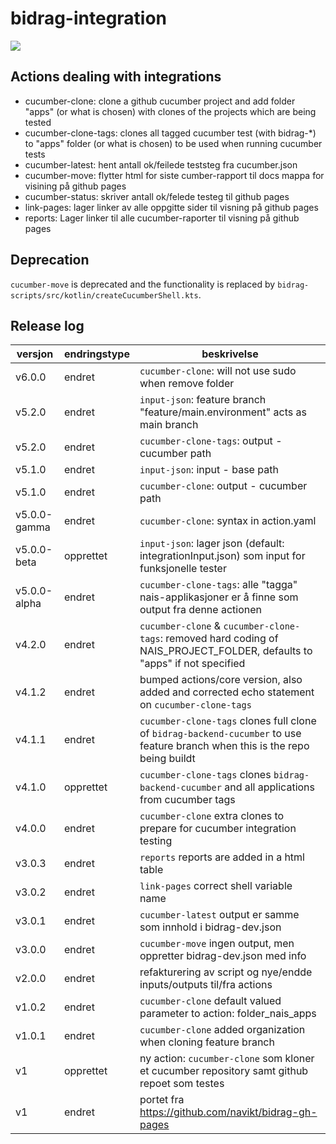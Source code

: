 # bidrag-integration
![](https://github.com/navikt/bidrag-integration/workflows/build%20actions/badge.svg)

## Actions dealing with integrations

- cucumber-clone: clone a github cucumber project and add folder "apps" (or what is chosen) with clones of the projects which are being tested
- cucumber-clone-tags: clones all tagged cucumber test (with bidrag-*) to "apps" folder (or what is chosen) to be used when running cucumber tests
- cucumber-latest: hent antall ok/feilede teststeg fra cucumber.json
- cucumber-move: flytter html for siste cumber-rapport til docs mappa for visining på github pages
- cucumber-status: skriver antall ok/felede testeg til github pages
- link-pages: lager linker av alle oppgitte sider til visning på github pages
- reports: Lager linker til alle cucumber-raporter til visning på github pages

## Deprecation
`cucumber-move` is deprecated and the functionality is replaced by `bidrag-scripts/src/kotlin/createCucumberShell.kts`.

## Release log

versjon | endringstype | beskrivelse
---|---|---
v6.0.0 | endret | `cucumber-clone`: will not use sudo when remove folder
v5.2.0 | endret | `input-json`: feature branch "feature/main.environment" acts as main branch
v5.2.0 | endret | `cucumber-clone-tags`: output - cucumber path 
v5.1.0 | endret | `input-json`: input - base path 
v5.1.0 | endret | `cucumber-clone`: output - cucumber path 
v5.0.0-gamma | endret | `cucumber-clone`: syntax in action.yaml
v5.0.0-beta | opprettet | `input-json`: lager json (default: integrationInput.json) som input for funksjonelle tester
v5.0.0-alpha | endret | `cucumber-clone-tags`: alle "tagga" nais-applikasjoner er å finne som output fra denne actionen
v4.2.0 | endret | `cucumber-clone` & `cucumber-clone-tags`: removed hard coding of NAIS_PROJECT_FOLDER, defaults to "apps" if not specified
v4.1.2 | endret | bumped actions/core version, also added and corrected echo statement on `cucumber-clone-tags`
v4.1.1 | endret | `cucumber-clone-tags` clones full clone of `bidrag-backend-cucumber` to use feature branch when this is the repo being buildt
v4.1.0 | opprettet | `cucumber-clone-tags` clones `bidrag-backend-cucumber` and all applications from cucumber tags
v4.0.0 | endret | `cucumber-clone` extra clones to prepare for cucumber integration testing 
v3.0.3 | endret | `reports` reports are added in a html table
v3.0.2 | endret | `link-pages` correct shell variable name
v3.0.1 | endret | `cucumber-latest` output er samme som innhold i bidrag-dev.json
v3.0.0 | endret | `cucumber-move` ingen output, men oppretter bidrag-dev.json med info
v2.0.0 | endret | refakturering av script og nye/endde inputs/outputs til/fra actions
v1.0.2 | endret | `cucumber-clone` default valued parameter to action: folder_nais_apps
v1.0.1 | endret | `cucumber-clone` added organization when cloning feature branch
v1 | opprettet | ny action: `cucumber-clone` som kloner et cucumber repository samt github repoet som testes
v1 | endret | portet fra https://github.com/navikt/bidrag-gh-pages
